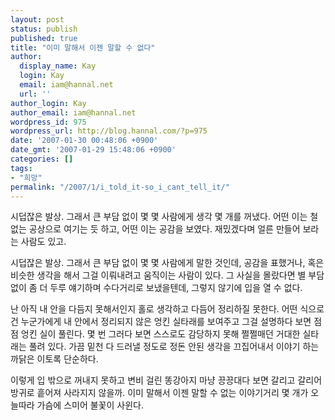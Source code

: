```yaml
---
layout: post
status: publish
published: true
title: "이미 말해서 이젠 말할 수 없다"
author:
  display_name: Kay
  login: Kay
  email: iam@hannal.net
  url: ''
author_login: Kay
author_email: iam@hannal.net
wordpress_id: 975
wordpress_url: http://blog.hannal.com/?p=975
date: '2007-01-30 00:48:06 +0900'
date_gmt: '2007-01-29 15:48:06 +0900'
categories: []
tags:
- "희망"
permalink: "/2007/1/i_told_it-so_i_cant_tell_it/"
---
```

<p>시덥잖은 발상. 그래서 큰 부담 없이 몇 몇 사람에게 생각 몇 개를 꺼냈다. 어떤 이는 철 없는 공상으로 여기는 듯 하고, 어떤 이는 공감을 보였다. 재밌겠다며 얼른 만들어 보라는 사람도 있고.</p>
<p>시덥잖은 발상. 그래서 큰 부담 없이 몇 몇 사람에게 말한 것인데, 공감을 표했거나, 혹은 비슷한 생각을 해서 그걸 이뤄내려고 움직이는 사람이 있다. 그 사실을 몰랐다면 별 부담 없이 좀 더 두루 얘기하며 수다거리로 보냈을텐데, 그렇지 않기에 입을 열 수 없다.</p>
<p>난 아직 내 안을 다듬지 못해서인지 홀로 생각하고 다듬어 정리하질 못한다. 어떤 식으로건 누군가에게 내 안에서 정리되지 않은 엉킨 실타래를 보여주고 그걸 설명하다 보면 점점 엉킨 실이 풀린다. 몇 번 그러다 보면 스스로도 감당하지 못해 쩔쩔매던 거대한 실타래는 풀려 있다. 가끔 밑천 다 드러낼 정도로 정돈 안된 생각을 끄집어내서 이야기 하는 까닭은 이토록 단순하다.</p>
<p>이렇게 입 밖으로 꺼내지 못하고 변비 걸린 똥강아지 마냥 끙끙대다 보면 갈리고 갈리어 방귀로 흩어져 사라지지 않을까. 이미 말해서 이젠 말할 수 없는 이야기거리 몇 개가 오늘따라 가슴에 스미어 불꽃이 사윈다.</p>
